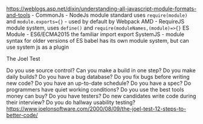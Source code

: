 https://weblogs.asp.net/dixin/understanding-all-javascript-module-formats-and-tools - 
CommonJs - NodeJs module standard uses `require(module)` and `module.exports={}` - used by default by Webpack
AMD - RequireJS module system, uses `define()` and `require(moduleNames,(module)=>{}`
ES Module - ES6/ECMA2015 the familiar import export
SystemJS - module syntax for older versions of ES
babel has its own module system, but can use system js as a plugin

The Joel Test

Do you use source control?
Can you make a build in one step?
Do you make daily builds?
Do you have a bug database?
Do you fix bugs before writing new code?
Do you have an up-to-date schedule?
Do you have a spec?
Do programmers have quiet working conditions?
Do you use the best tools money can buy?
Do you have testers?
Do new candidates write code during their interview?
Do you do hallway usability testing?
https://www.joelonsoftware.com/2000/08/09/the-joel-test-12-steps-to-better-code/